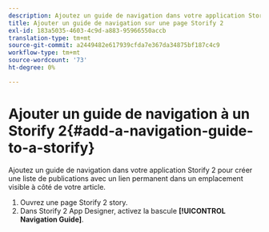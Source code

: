 ```yaml
---
description: Ajoutez un guide de navigation dans votre application Storify 2 pour créer une liste de publications avec un lien permanent dans un emplacement visible à côté de votre article.
title: Ajouter un guide de navigation sur une page Storify 2
exl-id: 183a5035-4603-4c9d-a883-95966550accb
translation-type: tm+mt
source-git-commit: a2449482e617939cfda7e367da34875bf187c4c9
workflow-type: tm+mt
source-wordcount: '73'
ht-degree: 0%

---
```


# Ajouter un guide de navigation à un Storify 2{#add-a-navigation-guide-to-a-storify}

Ajoutez un guide de navigation dans votre application Storify 2 pour créer une liste de publications avec un lien permanent dans un emplacement visible à côté de votre article.

1. Ouvrez une page Storify 2 story.
1. Dans Storify 2 App Designer, activez la bascule **[!UICONTROL Navigation Guide]**.
